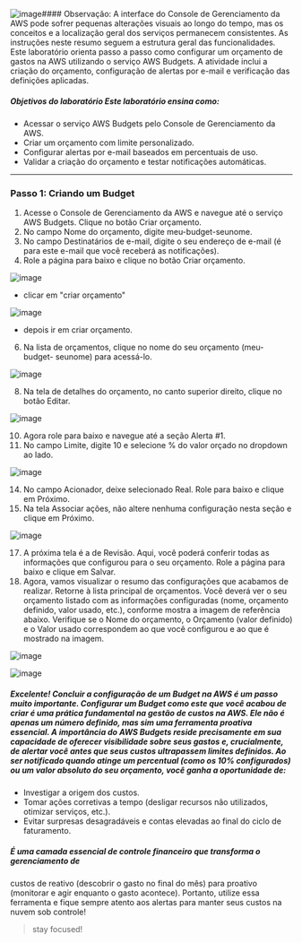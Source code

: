 ![image](https://github.com/user-attachments/assets/201b1f9d-934f-4c58-9ca5-809530cac58c)#### Observação: A interface do Console de Gerenciamento da AWS pode sofrer pequenas alterações visuais ao longo do tempo, mas os conceitos e a localização geral dos serviços permanecem consistentes. As instruções neste resumo seguem a estrutura geral das  funcionalidades. Este laboratório orienta passo a passo como configurar um orçamento de gastos na AWS utilizando o serviço AWS Budgets. A atividade inclui a criação do orçamento, configuração de alertas por e-mail e verificação das definições aplicadas. 
##### Objetivos do laboratório Este laboratório ensina como: 
- Acessar o serviço AWS Budgets pelo Console de Gerenciamento da AWS.
- Criar um orçamento com limite personalizado.
- Configurar alertas por e-mail baseados em percentuais de uso.
- Validar a criação do orçamento e testar notificações automáticas.
---
### Passo 1: Criando um Budget
1. Acesse o Console de Gerenciamento da AWS e navegue até o serviço AWS Budgets. Clique no botão Criar orçamento.
2. No campo Nome do orçamento, digite meu-budget-seunome. 
3. No campo Destinatários de e-mail, digite o seu endereço de e-mail (é para este e-mail que você receberá as notificações).
4. Role a página para baixo e clique no botão Criar orçamento.

![image](https://github.com/user-attachments/assets/94d25e5b-1792-4640-944b-78c10eb3456f)
- clicar em "criar orçamento"

![image](https://github.com/user-attachments/assets/d39e1573-6a6a-4050-8c41-c85dd5185a3c)
- depois ir em criar orçamento.

6. Na lista de orçamentos, clique no nome do seu orçamento (meu-budget- seunome) para acessá-lo.

![image](https://github.com/user-attachments/assets/1f175e38-11aa-4d95-b187-33d7e03e88a9)

8. Na tela de detalhes do orçamento, no canto superior direito, clique no botão Editar.

![image](https://github.com/user-attachments/assets/ce29d27d-80fb-4e99-9a3a-0cf919225555)

10. Agora role para baixo e navegue até a seção Alerta #1.
12. No campo Limite, digite 10 e selecione % do valor orçado no dropdown ao lado.

![image](https://github.com/user-attachments/assets/60f7e8d6-2e4b-42fa-9abc-3459e3989fc8)

14. No campo Acionador, deixe selecionado Real. Role para baixo e clique em Próximo.
15. Na tela Associar ações, não altere nenhuma configuração nesta seção e clique em Próximo.

![image](https://github.com/user-attachments/assets/043503c4-ce8f-4f92-9c70-a85ce1607555)

17. A próxima tela é a de Revisão. Aqui, você poderá conferir todas as informações que configurou para o seu orçamento. Role a página para baixo e clique em Salvar.
18. Agora, vamos visualizar o resumo das configurações que acabamos de realizar. Retorne à lista principal de orçamentos. Você deverá ver o seu orçamento listado com as informações configuradas (nome, orçamento definido, valor usado, etc.), conforme mostra a imagem de referência abaixo. Verifique se o Nome do orçamento, o Orçamento (valor definido) e o Valor usado correspondem ao que você configurou e ao que é mostrado na imagem.

![image](https://github.com/user-attachments/assets/3d1aa2fc-c4f8-4636-920f-d173276a7215)

![image](https://github.com/user-attachments/assets/6ffce1c8-30f6-4960-ab53-1d72af0e8547)

##### Excelente! Concluir a configuração de um Budget na AWS é um passo muito importante. Configurar um Budget como este que você acabou de criar é uma prática fundamental na gestão de custos na AWS. Ele não é apenas um número definido, mas sim uma ferramenta proativa essencial. A importância do AWS Budgets reside precisamente em sua capacidade de oferecer visibilidade sobre seus gastos e, crucialmente, de alertar você antes que seus custos ultrapassem limites definidos. Ao ser notificado quando atinge um percentual (como os 10% configurados) ou um valor absoluto do seu orçamento, você ganha a oportunidade de: 
- Investigar a origem dos custos.
- Tomar ações corretivas a tempo (desligar recursos não utilizados, otimizar serviços, etc.).
- Evitar surpresas desagradáveis e contas elevadas ao final do ciclo de faturamento.

##### É uma camada essencial de controle financeiro que transforma o gerenciamento de
custos de reativo (descobrir o gasto no final do mês) para proativo (monitorar e agir
enquanto o gasto acontece). Portanto, utilize essa ferramenta e fique sempre atento
aos alertas para manter seus custos na nuvem sob controle!


> stay focused!
